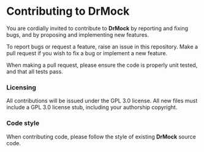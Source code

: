 <!--
Copyright 2020 Ole Kliemann, Malte Kliemann

This file is part of DrMock.

DrMock is free software: you can redistribute it and/or modify it
under the terms of the GNU General Public License as published by
the Free Software Foundation, either version 3 of the License, or
(at your option) any later version.

DrMock is distributed in the hope that it will be useful, but
WITHOUT ANY WARRANTY; without even the implied warranty of
MERCHANTABILITY or FITNESS FOR A PARTICULAR PURPOSE.  See the GNU
General Public License for more details.

You should have received a copy of the GNU General Public License
along with DrMock.  If not, see <https://www.gnu.org/licenses/>.
-->


# Contributing to **DrMock**

You are cordially invited to contribute to **DrMock** by reporting and
fixing bugs, and by proposing and implementing new features. 

To report bugs or request a feature, raise an issue in this repository.
Make a pull request if you wish to fix a bug or implement a new feature.

When making a pull request, please ensure the code is properly unit
tested, and that all tests pass.

### Licensing

All contributions will be issued under the GPL 3.0 license. All new
files must include a GPL 3.0 license stub, including your authorship
copyright.

### Code style

When contributing code, please follow the style of existing **DrMock**
source code.
